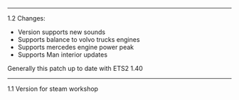 ----
1.2 Changes:
* Version supports new sounds
* Supports balance to volvo trucks engines
* Supports mercedes engine power peak
* Supports Man interior updates

Generally this patch up to date with ETS2 1.40

----
1.1 Version for steam workshop

